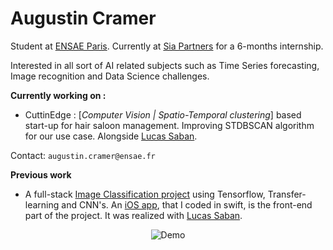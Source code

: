 # Augustin Cramer

Student at [ENSAE Paris](https://www.ensae.fr/en/).
Currently at [Sia Partners](https://www.sia-partners.com/fr) for a 6-months internship.

Interested in all sort of AI related subjects such as Time Series forecasting, Image recognition and Data Science challenges.

**Currently working on :**
* CuttinEdge : [*Computer Vision | Spatio-Temporal clustering*] based start-up for hair saloon management. Improving STDBSCAN algorithm for our use case. Alongside [Lucas Saban](https://github.com/g0bel1n).

Contact: ```augustin.cramer@ensae.fr```

**Previous work**
* A full-stack [Image Classification project](https://github.com/iSab01/megazord-backend) using Tensorflow, Transfer-learning and CNN's. An [iOS app](https://github.com/iSab01/megazord_frontend), that I coded in swift, is the front-end part of the project. It was realized with [Lucas Saban](https://github.com/g0bel1n).

<div align="center"> 

![Demo](https://github.com/g0bel1n/megazord-backend/blob/main/ressources/demo_megazord.gif)
  
</div>

